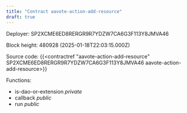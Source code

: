 ```yaml
---
title: "Contract aavote-action-add-resource"
draft: true
---
```

Deployer: SP2XCME6ED8RERGR9R7YDZW7CA6G3F113Y8JMVA46


 



Block height: 480928 (2025-01-18T22:03:15.000Z)

Source code: {{<contractref "aavote-action-add-resource" SP2XCME6ED8RERGR9R7YDZW7CA6G3F113Y8JMVA46 aavote-action-add-resource>}}

Functions:

* is-dao-or-extension _private_
* callback _public_
* run _public_
